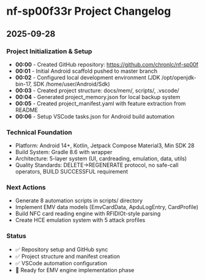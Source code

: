 # nf-sp00f33r Project Changelog

## 2025-09-28

### Project Initialization & Setup
- **00:00** - Created GitHub repository: https://github.com/chronlc/nf-sp00f
- **00:01** - Initial Android scaffold pushed to master branch
- **00:02** - Configured local development environment (JDK /opt/openjdk-bin-17, SDK /home/user/Android/Sdk)
- **00:03** - Created project structure: docs/mem/, scripts/, .vscode/
- **00:04** - Generated project_memory.json for local backup system
- **00:05** - Created project_manifest.yaml with feature extraction from README
- **00:06** - Setup VSCode tasks.json for Android build automation

### Technical Foundation
- Platform: Android 14+, Kotlin, Jetpack Compose Material3, Min SDK 28
- Build System: Gradle 8.6 with wrapper
- Architecture: 5-layer system (UI, cardreading, emulation, data, utils)
- Quality Standards: DELETE→REGENERATE protocol, no safe-call operators, BUILD SUCCESSFUL requirement

### Next Actions
- Generate 8 automation scripts in scripts/ directory
- Implement EMV data models (EmvCardData, ApduLogEntry, CardProfile)
- Build NFC card reading engine with RFIDIOt-style parsing
- Create HCE emulation system with 5 attack profiles

### Status
- ✅ Repository setup and GitHub sync
- ✅ Project structure and manifest creation
- ✅ VSCode automation configuration
- 🔄 Ready for EMV engine implementation phase
